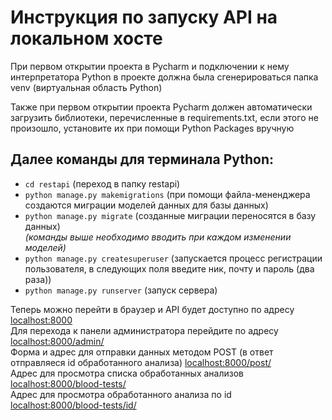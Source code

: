 # Инструкция по запуску API на локальном хосте #

При первом открытии проекта в Pycharm и подключении к нему интерпретатора Python в проекте должна была сгенерироваться
папка venv (виртуальная область Python)

Также при первом открытии проекта Pycharm должен автоматически загрузить библиотеки, перечисленные в requirements.txt,
если этого не произошло, установите их при помощи Python Packages вручную

## Далее команды для терминала Python:

- `cd restapi` (переход в папку restapi)
- `python manage.py makemigrations` (при помощи файла-мененджера создаются миграции моделей данных для базы данных)
- `python manage.py migrate` (созданные миграции переносятся в базу данных)  
*(команды выше необходимо вводить при каждом изменении моделей)*
- `python manage.py createsuperuser` (запускается процесс регистрации пользователя, в следующих поля введите ник, почту
  и пароль (два раза))
- `python manage.py runserver` (запуск сервера)

Теперь можно перейти в браузер и API будет доступно по адресу [localhost:8000](http://127.0.0.1:8000/)  
Для перехода к панели администратора перейдите по адресу [localhost:8000/admin/](http://127.0.0.1:8000/admin/)  
Форма и адрес для отправки данных методом POST (в ответ отправляеся id обработанного анализа) [localhost:8000/post/](http://127.0.0.1:8000/post/)  
Адрес для просмотра списка обработанных анализов [localhost:8000/blood-tests/](http://127.0.0.1:8000/blood-tests/)  
Адрес для просмотра обработанного анализа по id [localhost:8000/blood-tests/id/](http://127.0.0.1:8000/blood-tests/id/)  